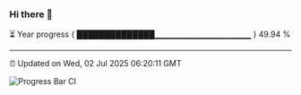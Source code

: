 ### Hi there 👋

⏳ Year progress { ██████████████▁▁▁▁▁▁▁▁▁▁▁▁▁▁▁▁ } 49.94 %

---

⏰ Updated on Wed, 02 Jul 2025 06:20:11 GMT

![Progress Bar CI](https://github.com/code-lakshay/GitHub-Actions-Demo/workflows/Progress%20Bar%20CI/badge.svg)
